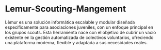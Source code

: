 # Lemur-Scouting-Mangement
Lèmur es una solución informática escalable y modular diseñada específicamente para asociaciones juveniles, con un enfoque principal en los grupos scouts. Esta herramienta nace con el objetivo de cubrir un vacío existente en la gestión automatizada de colectivos voluntarios, ofreciendo una plataforma moderna, flexible y adaptada a sus necesidades reales.
